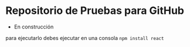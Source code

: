 <h1> Repositorio de Pruebas para GitHub </h1>

- En construcción

para ejecutarlo debes ejecutar en una consola
``` npm install react ```
